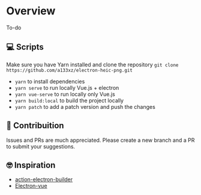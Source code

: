 # Overview

To-do

## 💻 Scripts

Make sure you have Yarn installed and clone the repository `git clone https://github.com/a133xz/electron-heic-png.git`

- `yarn` to install dependencies
- `yarn serve` to run locally Vue.js + electron
- `yarn vue-serve` to run locally only Vue.js
- `yarn build:local` to build the project locally
- `yarn patch` to add a patch version and push the changes

## 🛶 Contribuition

Issues and PRs are much appreciated. Please create a new branch and a PR to submit your suggestions.

## 🤓 Inspiration

- [action-electron-builder](https://github.com/samuelmeuli/action-electron-builder)
- [Electron-vue](https://github.com/SimulatedGREG/electron-vue)